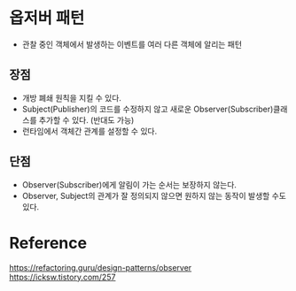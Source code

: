 # 옵저버 패턴

- 관찰 중인 객체에서 발생하는 이벤트를 여러 다른 객체에 알리는 패턴

## 장점
- 개방 폐쇄 원칙을 지킬 수 있다.
- Subject(Publisher)의 코드를 수정하지 않고 새로운 Observer(Subscriber)클래스를 추가할 수 있다. (반대도 가능)
- 런타임에서 객체간 관계를 설정할 수 있다.

## 단점
- Observer(Subscriber)에게 알림이 가는 순서는 보장하지 않는다.
- Observer, Subject의 관계가 잘 정의되지 않으면 원하지 않는 동작이 발생할 수도 있다.

# Reference
https://refactoring.guru/design-patterns/observer  
https://icksw.tistory.com/257   
